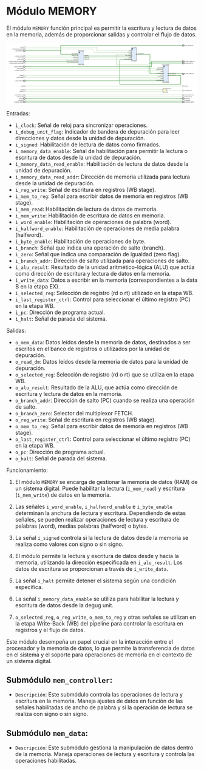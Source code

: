# Módulo MEMORY

El módulo `MEMORY` función principal es permitir la escritura y lectura de datos en la memoria, además de proporcionar salidas y controlar el flujo de datos.

![Esquematico](/img/PIPELINE/4-MEMORY/schematic.jpg?raw=true "Esquematico")

Entradas:
- `i_clock`: Señal de reloj para sincronizar operaciones.
- `i_debug_unit_flag`: Indicador de bandera de depuración para leer direcciones y datos desde la unidad de depuración.
- `i_signed`: Habilitación de lectura de datos como firmados.
- `i_memory_data_enable`: Señal de habilitación para permitir la lectura o escritura de datos desde la unidad de depuración.
- `i_memory_data_read_enable`: Habilitación de lectura de datos desde la unidad de depuración.
- `i_memory_data_read_addr`: Dirección de memoria utilizada para lectura desde la unidad de depuración.
- `i_reg_write`: Señal de escritura en registros (WB stage).
- `i_mem_to_reg`: Señal para escribir datos de memoria en registros (WB stage).
- `i_mem_read`: Habilitación de lectura de datos de memoria.
- `i_mem_write`: Habilitación de escritura de datos en memoria.
- `i_word_enable`: Habilitación de operaciones de palabra (word).
- `i_halfword_enable`: Habilitación de operaciones de media palabra (halfword).
- `i_byte_enable`: Habilitación de operaciones de byte.
- `i_branch`: Señal que indica una operación de salto (branch).
- `i_zero`: Señal que indica una comparación de igualdad (zero flag).
- `i_branch_addr`: Dirección de salto utilizada para operaciones de salto.
- `i_alu_result`: Resultado de la unidad aritmético-lógica (ALU) que actúa como dirección de escritura y lectura de datos en la memoria.
- `i_write_data`: Datos a escribir en la memoria (correspondientes a la data B en la etapa EX).
- `i_selected_reg`: Selección de registro (rd o rt) utilizado en la etapa WB.
- `i_last_register_ctrl`: Control para seleccionar el último registro (PC) en la etapa WB.
- `i_pc`: Dirección de programa actual.
- `i_halt`: Señal de parada del sistema.

Salidas:
- `o_mem_data`: Datos leídos desde la memoria de datos, destinados a ser escritos en el banco de registros o utilizados por la unidad de depuración.
- `o_read_dm`: Datos leídos desde la memoria de datos para la unidad de depuración.
- `o_selected_reg`: Selección de registro (rd o rt) que se utiliza en la etapa WB.
- `o_alu_result`: Resultado de la ALU, que actúa como dirección de escritura y lectura de datos en la memoria.
- `o_branch_addr`: Dirección de salto (PC) cuando se realiza una operación de salto.
- `o_branch_zero`: Selector del multiplexor FETCH.
- `o_reg_write`: Señal de escritura en registros (WB stage).
- `o_mem_to_reg`: Señal para escribir datos de memoria en registros (WB stage).
- `o_last_register_ctrl`: Control para seleccionar el último registro (PC) en la etapa WB.
- `o_pc`: Dirección de programa actual.
- `o_halt`: Señal de parada del sistema.

Funcionamiento:

1. El módulo `MEMORY` se encarga de gestionar la memoria de datos (RAM) de un sistema digital. Puede habilitar la lectura (`i_mem_read`) y escritura (`i_mem_write`) de datos en la memoria.

2. Las señales `i_word_enable`, `i_halfword_enable` e `i_byte_enable` determinan la anchura de lectura y escritura. Dependiendo de estas señales, se pueden realizar operaciones de lectura y escritura de palabras (word), medias palabras (halfword) o bytes.

3. La señal `i_signed` controla si la lectura de datos desde la memoria se realiza como valores con signo o sin signo.

4. El módulo permite la lectura y escritura de datos desde y hacia la memoria, utilizando la dirección especificada en `i_alu_result`. Los datos de escritura se proporcionan a través de `i_write_data`.

5. La señal `i_halt` permite detener el sistema según una condición específica.

6. La señal `i_memory_data_enable` se utiliza para habilitar la lectura y escritura de datos desde la degug unit.

7. `o_selected_reg`, `o_reg_write`, `o_mem_to_reg` y otras señales se utilizan en la etapa Write-Back (WB) del pipeline para controlar la escritura en registros y el flujo de datos.

Este módulo desempeña un papel crucial en la interacción entre el procesador y la memoria de datos, lo que permite la transferencia de datos en el sistema y el soporte para operaciones de memoria en el contexto de un sistema digital.

## Submódulo `mem_controller`:
   - `Descripción`: Este submódulo controla las operaciones de lectura y escritura en la memoria. Maneja ajustes de datos en función de las señales habilitadas de ancho de palabra y si la operación de lectura se realiza con signo o sin signo.


## Submódulo `mem_data`:
   - `Descripción`: Este submódulo gestiona la manipulación de datos dentro de la memoria. Maneja operaciones de lectura y escritura y controla las operaciones habilitadas.
